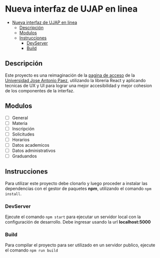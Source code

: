 # Nueva interfaz de UJAP en linea

- [Nueva interfaz de UJAP en linea](#nueva-interfaz-de-ujap-en-linea)
  - [Descripción](#descripci-n)
  - [Modulos](#modulos)
  - [Instrucciones](#instrucciones)
    - [DevServer](#devserver)
    - [Build](#build)

## Descripción

Este proyecto es una reimaginación de la [pagina de acceso](https://www.adm.ujap.edu.ve/) de la [Universidad Jose Antonio Paez](http://w3.ujap.edu.ve/), utilizando la libreria React y aplicando tecnicas de UX y UI para lograr una mejor accesibilidad y mejor cohesion de los componentes de la interfaz.

## Modulos

- [ ] General
- [ ] Materia
- [ ] Inscripción
- [ ] Solicitudes
- [ ] Horarios
- [ ] Datos academicos
- [ ] Datos administrativos
- [ ] Graduandos

## Instrucciones

Para utilizar este proyecto debe clonarlo y luego proceder a instalar las dependencias con el gestor de paquetes **npm**, utilizando el comando `npm install`.

### DevServer

Ejecute el comando `npm start` para ejecutar un servidor local con la configuración de desarrollo. Debe ingresar usando la url **localhost:5000**

### Build

Para compilar el proyecto para ser utilizado en un servidor publico, ejecute el comando `npm run build`

